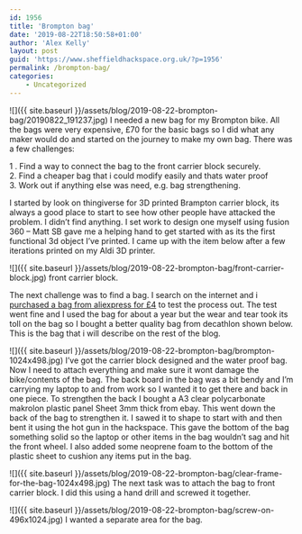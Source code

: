 ```yaml
---
id: 1956
title: 'Brompton bag'
date: '2019-08-22T18:50:58+01:00'
author: 'Alex Kelly'
layout: post
guid: 'https://www.sheffieldhackspace.org.uk/?p=1956'
permalink: /brompton-bag/
categories:
    - Uncategorized
---
```


![]({{ site.baseurl }}/assets/blog/2019-08-22-brompton-bag/20190822_191237.jpg)
I needed a new bag for my Brompton bike. All the bags were very expensive, £70 for the basic bags so I did what any maker would do and started on the journey to make my own bag. There was a few challenges:   
  
1 . Find a way to connect the bag to the front carrier block securely.  
2. Find a cheaper bag that i could modify easily and thats water proof   
3. Work out if anything else was need, e.g. bag strengthening.  
  
I started by look on thingiverse for 3D printed Brampton carrier block, its always a good place to start to see how other people have attacked the problem. I didn’t find anything. I set work to design one myself using fusion 360 – Matt SB gave me a helping hand to get started with as its the first functional 3d object I’ve printed. I came up with the item below after a few iterations printed on my Aldi 3D printer.

![]({{ site.baseurl }}/assets/blog/2019-08-22-brompton-bag/front-carrier-block.jpg)
front carrier block.

The next challenge was to find a bag. I search on the internet and i [purchased a bag from aliexpress for £4](https://www.aliexpress.com/item/32821377430.html?spm=a2g0s.9042311.0.0.27424c4dTXnN7t) to test the process out. The test went fine and I used the bag for about a year but the wear and tear took its toll on the bag so I bought a better quality bag from decathlon shown below. This is the bag that i will describe on the rest of the blog.

![]({{ site.baseurl }}/assets/blog/2019-08-22-brompton-bag/brompton-1024x498.jpg)
I’ve got the carrier block designed and the water proof bag. Now I need to attach everything and make sure it wont damage the bike/contents of the bag. The back board in the bag was a bit bendy and I’m carrying my laptop to and from work so I wanted it to get there and back in one piece. To strengthen the back I bought a A3 clear polycarbonate makrolon plastic panel Sheet 3mm thick from ebay. This went down the back of the bag to strengthen it. I sawed it to shape to start with and then bent it using the hot gun in the hackspace. This gave the bottom of the bag something solid so the laptop or other items in the bag wouldn’t sag and hit the front wheel. I also added some neoprene foam to the bottom of the plastic sheet to cushion any items put in the bag.

![]({{ site.baseurl }}/assets/blog/2019-08-22-brompton-bag/clear-frame-for-the-bag-1024x498.jpg)
The next task was to attach the bag to front carrier block. I did this using a hand drill and screwed it together.

![]({{ site.baseurl }}/assets/blog/2019-08-22-brompton-bag/screw-on-496x1024.jpg)
I wanted a separate area for the bag.